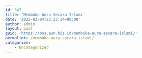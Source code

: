 ```yaml
---
id: 547
title: 'Membuka Aura Secara Islami'
date: '2023-03-04T23:33:14+00:00'
author: admin
layout: post
guid: 'https://bos.awn.biz.id/membuka-aura-secara-islami/'
permalink: /membuka-aura-secara-islami/
categories:
    - Uncategorized
---
```


